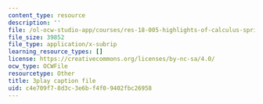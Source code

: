 ```yaml
---
content_type: resource
description: ''
file: /ol-ocw-studio-app/courses/res-18-005-highlights-of-calculus-spring-2010/c4e709f78d3c3e6bf4f09402fbc26958_UcWsDwg1XwM.srt
file_size: 39852
file_type: application/x-subrip
learning_resource_types: []
license: https://creativecommons.org/licenses/by-nc-sa/4.0/
ocw_type: OCWFile
resourcetype: Other
title: 3play caption file
uid: c4e709f7-8d3c-3e6b-f4f0-9402fbc26958
---
```

